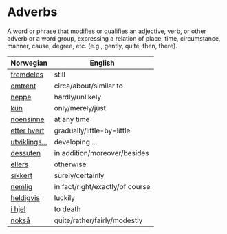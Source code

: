 # Adverbs

A word or phrase that modifies or qualifies an adjective, verb, or other adverb or a word group, expressing a relation of place, time, circumstance, manner, cause, degree, etc. (e.g., gently, quite, then, there).

| Norwegian | English |
| --- | --- |
| [fremdeles](https://www.ordnett.no/search?language=no&phrase=fremdeles) | still |
| [omtrent](https://www.ordnett.no/search?language=no&phrase=omtrent) | circa/about/similar to |
| [neppe](https://www.ordnett.no/search?language=no&phrase=neppe) | hardly/unlikely |
| [kun](https://www.ordnett.no/search?language=no&phrase=kun) | only/merely/just |
| [noensinne](https://www.ordnett.no/search?language=no&phrase=noensinne) | at any time |
| [etter hvert](https://www.ordnett.no/search?language=no&phrase=etter%20hvert) | gradually/little-by-little |
| [utviklings...](https://www.ordnett.no/search?language=no&phrase=utviklings...) | developing ... |
| [dessuten](https://www.ordnett.no/search?language=no&phrase=dessuten) | in addition/moreover/besides |
| [ellers](https://www.ordnett.no/search?language=no&phrase=ellers) | otherwise |
| [sikkert](https://www.ordnett.no/search?language=no&phrase=sikkert) | surely/certainly |
| [nemlig](https://www.ordnett.no/search?language=no&phrase=nemlig) | in fact/right/exactly/of course |
| [heldigvis](https://www.ordnett.no/search?language=no&phrase=heldigvis) | luckily |
| [i hjel](https://www.ordnett.no/search?language=no&phrase=i%20hjel) | to death |
| [nokså](https://www.ordnett.no/search?language=no&phrase=nokså) | quite/rather/fairly/modestly |


